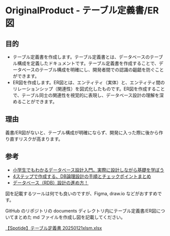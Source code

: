 # OriginalProduct - テーブル定義書/ER図

## 目的

- テーブル定義書を作成します。テーブル定義書とは、データベースのテーブル構成を定義したドキュメントです。テーブル定義書を作成することで、データベースのテーブル構成を明確にし、開発者間での認識の齟齬を防ぐことができます。
- ER図を作成します。ER図とは、エンティティ（実体）と、エンティティ間のリレーションシップ（関連性）を図式化したものです。ER図を作成することで、テーブル同士の関連性を視覚的に表現し、データベース設計の理解を深めることができます。

## 理由

義書/ER図がないと、テーブル構成が明確にならず、開発に入った際に後から作り直すリスクが高まります。

## 参考

- [小学生でもわかるデータベース設計入門。実際に設計しながら基礎を学ぼう](https://www.youtube.com/watch?v=Yg546Zua39A)
- [4ステップで作成する、DB論理設計の手順とチェックポイントまとめ](https://qiita.com/nishina555/items/a79ece1b54faf7240fac)
- [データベース（RDB）設計の進め方！](https://qiita.com/ryota_i/items/294281b57cc9783bf2c1)

図を記載するツールは何でも良いのですが、Figma, draw.io などがおすすめです。

GitHub のリポジトリの documents ディレクトリ内にテーブル定義書/ER図についてまとめた md ファイルを作成し図を記載してください。

[【Spotide】テーブル定義書 20250121xlsm.xlsx](https://github.com/user-attachments/files/18490111/Spotide.20250121xlsm.xlsx)
